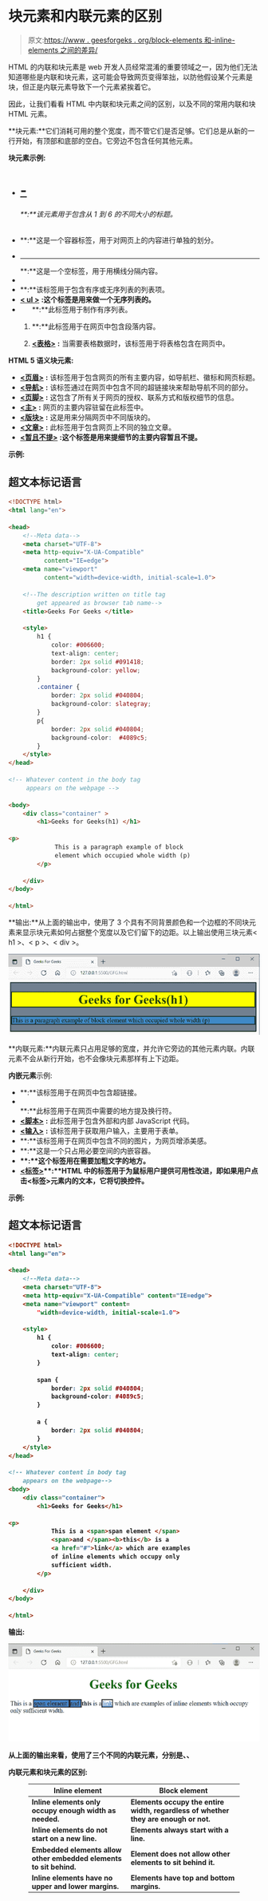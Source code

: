 # 块元素和内联元素的区别

> 原文:[https://www . geesforgeks . org/block-elements 和-inline-elements 之间的差异/](https://www.geeksforgeeks.org/difference-between-block-elements-and-inline-elements/)

HTML 的内联和块元素是 web 开发人员经常混淆的重要领域之一，因为他们无法知道哪些是内联和块元素，这可能会导致网页变得笨拙，以防他假设某个元素是块，但正是内联元素导致下一个元素紧挨着它。

因此，让我们看看 HTML 中内联和块元素之间的区别，以及不同的常用内联和块 HTML 元素。

**块元素:**它们消耗可用的整个宽度，而不管它们是否足够。它们总是从新的一行开始，有顶部和底部的空白。它旁边不包含任何其他元素。

**块元素示例:**

*   [**<h1>-<h6>**](https://www.geeksforgeeks.org/html-heading/)**:**该元素用于包含从 1 到 6 的不同大小的标题。
*   [**<div>**](https://www.geeksforgeeks.org/div-tag-html/)**:**这是一个容器标签，用于对网页上的内容进行单独的划分。
*   [**<HR>**](https://www.geeksforgeeks.org/html-hr-size-attribute/)**:**这是一个空标签，用于用横线分隔内容。
*   [**<Li>**](https://www.geeksforgeeks.org/html-li-tag/)**:**该标签用于包含有序或无序列表的列表项。
*   [**< ul >**](https://www.geeksforgeeks.org/html-ul-compact-attribute/) **:这个标签是用来做一个无序列表的。**
*   [**<ol>**](https://www.geeksforgeeks.org/html-ol-compact-attribute/)**:**此标签用于制作有序列表。
*   [**<p>**](https://www.geeksforgeeks.org/html-basics/)**:**此标签用于在网页中包含段落内容。
*   [**<表格>**](https://www.geeksforgeeks.org/html-table-border-attribute/) **:** 当需要表格数据时，该标签用于将表格包含在网页中。

**HTML 5 语义块元素:**

*   [**<页眉>**](https://www.geeksforgeeks.org/html5-semantics/) **:** 该标签用于包含网页的所有主要内容，如导航栏、徽标和网页标题。
*   [**<导航>**](https://www.geeksforgeeks.org/html5-semantics/) **:** 该标签通过在网页中包含不同的超链接块来帮助导航不同的部分。
*   [**<页脚>**](https://www.geeksforgeeks.org/html5-semantics/) **:** 这包含了所有关于网页的授权、联系方式和版权细节的信息。
*   [**<主>**](https://www.geeksforgeeks.org/html5-semantics/) **:** 网页的主要内容驻留在此标签中。
*   [**<版块>**](https://www.geeksforgeeks.org/html5-semantics/) **:** 这是用来分隔网页中不同版块的。
*   [**<文章>**](https://www.geeksforgeeks.org/html5-semantics/) **:** 此标签用于包含网页上不同的独立文章。
*   [**<暂且不提>**](https://www.geeksforgeeks.org/html5-semantics/) **:这个标签是用来提细节的主要内容暂且不提。**

**示例:**

## 超文本标记语言

```html
<!DOCTYPE html>
<html lang="en">

<head>
    <!--Meta data-->
    <meta charset="UTF-8">
    <meta http-equiv="X-UA-Compatible"
          content="IE=edge">
    <meta name="viewport"
          content="width=device-width, initial-scale=1.0">

    <!--The description written on title tag
        get appeared as browser tab name-->
    <title>Geeks For Geeks </title>

    <style>
        h1 {
            color: #006600;
            text-align: center;
            border: 2px solid #091418;
            background-color: yellow;
        }
        .container {
            border: 2px solid #040804;
            background-color: slategray;
        }
        p{
            border: 2px solid #040804;
            background-color:  #4089c5;
        }
    </style>
</head>

<!-- Whatever content in the body tag
     appears on the webpage -->

<body>
    <div class="container" >
        <h1>Geeks for Geeks(h1) </h1>

<p>
             This is a paragraph example of block
             element which occupied whole width (p)
        </p>

    </div>
</body>

</html>
```

**输出:**从上面的输出中，使用了 3 个具有不同背景颜色和一个边框的不同块元素来显示块元素如何占据整个宽度以及它们留下的边距。以上输出使用三块元素< h1 >、< p >、< div >。

![](img/6ed13bb78dd87652a1bdb0ee755fc3dd.png)

**内联元素:**内联元素只占用足够的宽度，并允许它旁边的其他元素内联。内联元素不会从新行开始，也不会像块元素那样有上下边距。

**内嵌元素**示例:

*   [**<a>**](https://www.geeksforgeeks.org/html-links/)**:**该标签用于在网页中包含超链接。
*   [**<br>**](https://www.geeksforgeeks.org/html-brgt-tag/)**:**此标签用于在网页中需要的地方提及换行符。
*   [**<脚本>**](https://www.geeksforgeeks.org/html-script-tag/) **:** 此标签用于包含外部和内部 JavaScript 代码。
*   [**<输入>**](https://www.geeksforgeeks.org/html-input-tag/) **:** 该标签用于获取用户输入，主要用于表单。
*   [**<img>**](https://www.geeksforgeeks.org/html-img-tag/)**:**该标签用于在网页中包含不同的图片，为网页增添美感。
*   [**<span>**](https://www.geeksforgeeks.org/span-tag-html/)**:**这是一个只占用必要空间的内嵌容器。
*   [**<b>**](https://www.html.am/html-codes/text/html-bold.cfm)**:**这个标签用在需要加粗文字的地方。
*   [**<标签>**](https://www.geeksforgeeks.org/html-label-tag/)**:**HTML 中的标签用于为鼠标用户提供可用性改进，即如果用户点击<标签>元素内的文本，它将切换控件。

**示例:**

## 超文本标记语言

```html
<!DOCTYPE html>
<html lang="en">

<head>
    <!--Meta data-->
    <meta charset="UTF-8">
    <meta http-equiv="X-UA-Compatible" content="IE=edge">
    <meta name="viewport" content=
        "width=device-width, initial-scale=1.0">

    <style>
        h1 {
            color: #006600;
            text-align: center;
        }

        span {
            border: 2px solid #040804;
            background-color: #4089c5;
        }

        a {
            border: 2px solid #040804;
        }
    </style>
</head>

<!-- Whatever content in body tag
    appears on the webpage-->
<body>
    <div class="container">
        <h1>Geeks for Geeks</h1>

<p>
            This is a <span>span element </span>
            <span>and </span><b>this</b> is a
            <a href="#">link</a> which are examples
            of inline elements which occupy only
            sufficient width.
        </p>

    </div>
</body>

</html>
```

**输出:**

![](img/4f7eb768234db4e85a53b5256192b2be.png)

从上面的输出来看，使用了三个不同的内联元素，分别是、**、**

**内联元素和块元素的区别:**

<figure class="table">

| **Inline element** | **Block element** |
| --- | --- |
| Inline elements only occupy enough width as needed. | Elements occupy the entire width, regardless of whether they are enough or not. |
| Inline elements do not start on a new line. | Elements always start with a line. |
| Embedded elements allow other embedded elements to sit behind. | Element does not allow other elements to sit behind it. |
| Inline elements have no upper and lower margins. | Elements have top and bottom margins. |

</figure>